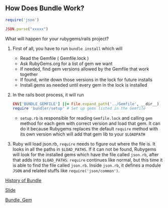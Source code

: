 ## How Does Bundle Work?

```ruby
require('json')

JSON.parse("xxxxx")
```

What will happen for your rubygems/rails project?

1. First of all, you have to run `bundle install` which will
    + Read the Gemfile ( Gemfile.lock )
    + Ask RubyGems.org for a list of gem we want
    + If needed, find gem versions allowed by the Gemfile that work together
    + If found, write down those versions in the lock for future installs
    + Install gems as needed until every gem in the lock is installed
2. In the rails boot process, it will run

    ```ruby
    ENV['BUNDLE_GEMFILE'] ||= File.expand_path('../Gemfile', __dir__)
    require 'bundler/setup' # Set up gems listed in the Gemfile
    ```

    + `setup.rb` is responsible for reading `Gemfile.lock` and calling `gem` method for each gem with correct version and load that gem. It can do it because Rubygems replaces the default `require` method with its own version which will add that gem lib to your `$LOADPATH`
 3. Ruby will load json.rb, `require` needs to figure out where the file is. It looks in all the paths in `$LOAD_PATHS`. If it can not be found, Rubygems will look for the installed gems which have the file called `json.rb`, after that adds into `$LOAD_PATHS`. `require` continues like normal, but this time it is able to find the file called `json.rb`. Inside `json.rb`, it defines a module `JSON` and related stuffs like `require('json/common')`.

[History of Bundle](http://andre.arko.net/2015/04/28/how-does-bundler-work-anyway/)

[Slide](https://speakerdeck.com/indirect/how-does-bundler-work-anyway-rubyconf-au-2017)

[Bundle, Gem](https://medium.com/@connorstack/understanding-ruby-load-require-gems-bundler-and-rails-autoloading-from-the-bottom-up-3b422902ca0)
